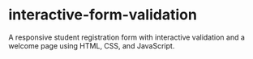# interactive-form-validation
A responsive student registration form with interactive validation and a welcome page using HTML, CSS, and JavaScript.

